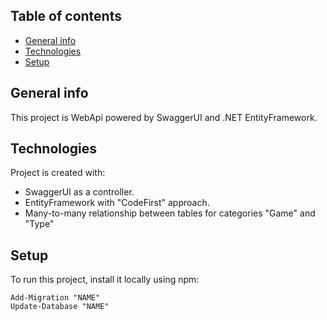 ## Table of contents
* [General info](#general-info)
* [Technologies](#technologies)
* [Setup](#setup)

## General info
This project is WebApi powered by SwaggerUI and .NET EntityFramework.
	
## Technologies
Project is created with:
* SwaggerUI as a controller.
* EntityFramework with "CodeFirst" approach.
* Many-to-many relationship between tables for categories "Game" and "Type"
	
## Setup
To run this project, install it locally using npm:

```
Add-Migration "NAME"
Update-Database "NAME"
```
